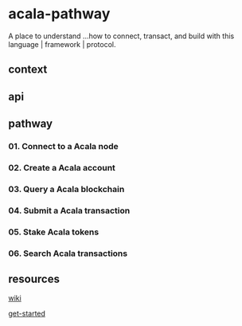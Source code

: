 # acala-pathway
A place to understand ...how to connect, transact, and build with this language | framework | protocol.

## context

## api

## pathway

### 01. Connect to a Acala node

### 02. Create a Acala account

### 03. Query a Acala blockchain

### 04. Submit a Acala transaction

### 05. Stake Acala tokens

### 06. Search Acala transactions

## resources

[wiki](https://wiki.acala.network/)

[get-started](https://wiki.acala.network/learn/get-started)
